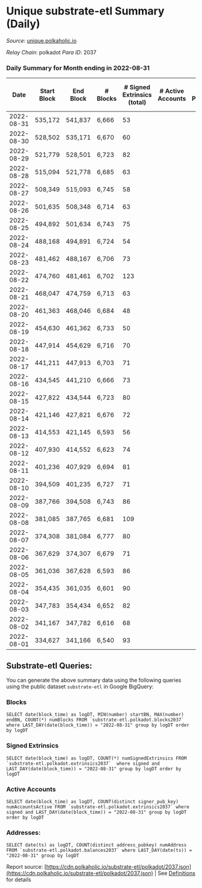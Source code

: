 # Unique substrate-etl Summary (Daily)

_Source_: [unique.polkaholic.io](https://unique.polkaholic.io)

*Relay Chain*: polkadot
*Para ID*: 2037



### Daily Summary for Month ending in 2022-08-31


| Date | Start Block | End Block | # Blocks | # Signed Extrinsics (total) | # Active Accounts | # Passive | # New | # Addresses with Balances | # Events | # Transfers | # XCM Transfers In | # XCM Transfers Out |
| ---- | ----------- | --------- | -------- | --------------------------- | ----------------- | --------- | ----- | ------------------------- | -------- | ----------- | ------------------ | ------------------- |
| 2022-08-31 | 535,172 | 541,837 | 6,666  | 53 |  |  |  | 11,364 | 14,554 | 6  |   |   |
| 2022-08-30 | 528,502 | 535,171 | 6,670  | 60 |  |  |  |  | 14,590 | 10  |   |   |
| 2022-08-29 | 521,779 | 528,501 | 6,723  | 82 |  |  |  |  | 14,860 | 16  |   |   |
| 2022-08-28 | 515,094 | 521,778 | 6,685  | 63 |  |  |  |  | 14,659 | 20  |   |   |
| 2022-08-27 | 508,349 | 515,093 | 6,745  | 58 |  |  |  |  | 14,734 | 7  |   |   |
| 2022-08-26 | 501,635 | 508,348 | 6,714  | 63 |  |  |  | 11,334 | 14,698 | 7  |   |   |
| 2022-08-25 | 494,892 | 501,634 | 6,743  | 75 |  |  |  | 11,330 | 14,823 | 14  |   |   |
| 2022-08-24 | 488,168 | 494,891 | 6,724  | 54 |  |  |  | 11,325 | 14,668 | 1  |   |   |
| 2022-08-23 | 481,462 | 488,167 | 6,706  | 73 |  |  |  | 11,325 | 14,724 | 4  |   |   |
| 2022-08-22 | 474,760 | 481,461 | 6,702  | 123 |  |  |  | 11,325 | 15,072 | 57  |   |   |
| 2022-08-21 | 468,047 | 474,759 | 6,713  | 63 |  |  |  | 11,272 | 14,691 |   |   |   |
| 2022-08-20 | 461,363 | 468,046 | 6,684  | 48 |  |  |  | 11,272 | 14,551 | 1  |   |   |
| 2022-08-19 | 454,630 | 461,362 | 6,733  | 50 |  |  |  | 11,272 | 14,674 | 5  |   |   |
| 2022-08-18 | 447,914 | 454,629 | 6,716  | 70 |  |  |  | 11,268 | 14,734 | 1  |   |   |
| 2022-08-17 | 441,211 | 447,913 | 6,703  | 71 |  |  |  | 11,267 | 14,711 | 5  |   |   |
| 2022-08-16 | 434,545 | 441,210 | 6,666  | 73 |  |  |  | 11,265 | 14,641 |   |   |   |
| 2022-08-15 | 427,822 | 434,544 | 6,723  | 80 |  |  |  | 11,265 | 14,800 | 11  |   |   |
| 2022-08-14 | 421,146 | 427,821 | 6,676  | 72 |  |  |  | 11,263 | 14,656 | 3  |   |   |
| 2022-08-13 | 414,553 | 421,145 | 6,593  | 56 |  |  |  | 11,263 | 14,396 | 1  |   |   |
| 2022-08-12 | 407,930 | 414,552 | 6,623  | 74 |  |  |  | 11,263 | 14,558 | 4  |   |   |
| 2022-08-11 | 401,236 | 407,929 | 6,694  | 81 |  |  |  | 11,261 | 14,740 | 1  |   |   |
| 2022-08-10 | 394,509 | 401,235 | 6,727  | 71 |  |  |  | 11,261 | 14,760 | 4  |   |   |
| 2022-08-09 | 387,766 | 394,508 | 6,743  | 86 |  |  |  | 11,260 | 14,873 | 5  |   |   |
| 2022-08-08 | 381,085 | 387,765 | 6,681  | 109 |  |  |  | 11,258 | 14,851 | 1  |   |   |
| 2022-08-07 | 374,308 | 381,084 | 6,777  | 80 |  |  |  | 11,258 | 14,912 | 5  |   |   |
| 2022-08-06 | 367,629 | 374,307 | 6,679  | 71 |  |  |  | 11,257 | 14,656 | 2  |   |   |
| 2022-08-05 | 361,036 | 367,628 | 6,593  | 86 |  |  |  | 11,257 | 14,550 | 3  |   |   |
| 2022-08-04 | 354,435 | 361,035 | 6,601  | 90 |  |  |  | 11,257 | 14,591 | 4  |   |   |
| 2022-08-03 | 347,783 | 354,434 | 6,652  | 82 |  |  |  | 11,255 | 14,661 | 5  |   |   |
| 2022-08-02 | 341,167 | 347,782 | 6,616  | 68 |  |  |  | 11,252 | 14,513 | 9  |   |   |
| 2022-08-01 | 334,627 | 341,166 | 6,540  | 93 |  |  |  | 11,250 | 14,469 | 3  |   |   |

## Substrate-etl Queries:
You can generate the above summary data using the following queries using the public dataset `substrate-etl` in Google BigQuery:


### Blocks
```
SELECT date(block_time) as logDT, MIN(number) startBN, MAX(number) endBN, COUNT(*) numBlocks FROM `substrate-etl.polkadot.blocks2037`  where LAST_DAY(date(block_time)) = "2022-08-31" group by logDT order by logDT
```


### Signed Extrinsics
```
SELECT date(block_time) as logDT, COUNT(*) numSignedExtrinsics FROM `substrate-etl.polkadot.extrinsics2037`  where signed and LAST_DAY(date(block_time)) = "2022-08-31" group by logDT order by logDT
```


### Active Accounts
```
SELECT date(block_time) as logDT, COUNT(distinct signer_pub_key) numAccountsActive FROM `substrate-etl.polkadot.extrinsics2037` where signed and LAST_DAY(date(block_time)) = "2022-08-31" group by logDT order by logDT
```


### Addresses:
```
SELECT date(ts) as logDT, COUNT(distinct address_pubkey) numAddress FROM `substrate-etl.polkadot.balances2037` where LAST_DAY(date(ts)) = "2022-08-31" group by logDT
```



Report source: [https://cdn.polkaholic.io/substrate-etl/polkadot/2037.json](https://cdn.polkaholic.io/substrate-etl/polkadot/2037.json) | See [Definitions](/DEFINITIONS.md) for details
